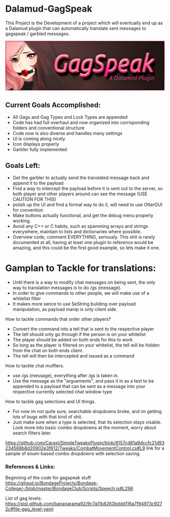 # Dalamud-GagSpeak 
This Project is the Development of a project which will eventually end up as a Dalamud plugin that can automatically translate sent messages to gagspeak / garbled messages.

![Banner Image](Assets/GagSpeakBannerAlt.png)
## Current Goals Accomplished:
- All Gags and Gag Types and Lock Types are appended
- Code has had full overhaul and now organized into corrisponding folders and conventional structure
- Code now is also diverse and handles many settings
- UI is coming along nicely
- Icon displays properly
- Garbler fully implemented
  
## Goals Left:
- Get the garbler to actually send the translated message back and append it to the payload
- Find a way to intercept the payload before it is sent out to the server, so both player and other players around can see the message (USE CAUTION FOR THIS)
- polish up the UI and find a formal way to do it, will need to use OtterGUI for convention
- Make buttons actually functional, and get the debug menu properly working.
- Avoid any C++ or C habits, such as spamming arrays and strings everywhere, maintain to lists and dictionaries where possible.
- Overview code, comment EVERYTHING, seriously. This shit is rarely documented at all, having at least one plugin to reference would be amazing, and this could be the first good example, so lets make it one.

# Gamplan to Tackle for translations:
- Until there is a way to modify chat messages on being sent, the only way to translation messages is to do /gs (message).
- In order to give commands to other people, we will make use of a whitelist filter
- It makes more sence to use SeString building over payload manipulation, as payload manip is only client side.

How to tackle commands that order other players?
- Convert the command into a tell that is sent to the respective player
- The tell should only go through if the person is on your whitelist
- The player should be added on both ends for this to work
- So long as the player is filtered on your whitelist, the tell will be hidden from the chat on both ends client.
- The tell will then be intercepted and issued as a command 

How to tackle chat mufflers.
- use /gs (message), everything after /gs is taken in.
- Use the message as the "arguements", and pass it in as a text to be appended to a payload that can be sent as a message into your respective currently selected chat window type

How to tackle gag selections and UI things.
- For now im not quite sure, searchable dropdowns broke, and im getting lots of bugs with that kind of shit.
- Just make sure when a type is selected, that its selection stays visable. Look more into basic combo dropdowns at the moment, worry about search filters later.

https://github.com/Caraxi/SimpleTweaksPlugin/blob/8157cd81a9dccfc21d93234568b8d20902e3f612/Tweaks/CombatMovementControl.cs#L9
link for a sample of enum-based combo dropdowns with selection saving.



### References & Links:
Beginning of the code for gagspeak stuff
https://gitgud.io/BondageProjects/Bondage-College/-/blob/master/BondageClub/Scripts/Speech.js#L296

List of gag levels:
https://gist.github.com/bananarama92/9c7a11b8263bddd116a7f94973c9272c#file-gag_level-yaml

